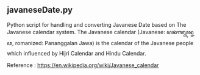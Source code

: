 ## javaneseDate.py

Python script for handling and converting Javanese Date based on The Javanese calendar system.
The Javanese calendar (Javanese: ꦥꦤꦁꦒꦭ꧀ꦭꦤ꧀ꦗꦮ, romanized: Pananggalan Jawa)
is the calendar of the Javanese people which influenced by Hijri Calendar and Hindu Calendar.

Reference : https://en.wikipedia.org/wiki/Javanese_calendar

